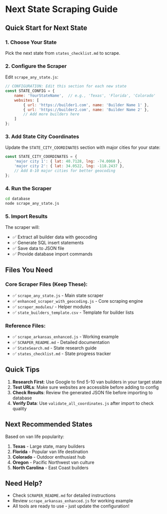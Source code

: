 # Next State Scraping Guide

## Quick Start for Next State

### 1. Choose Your State
Pick the next state from `states_checklist.md` to scrape.

### 2. Configure the Scraper
Edit `scrape_any_state.js`:

```javascript
// CONFIGURATION: Edit this section for each new state
const STATE_CONFIG = {
    name: 'YourStateName',  // e.g., 'Texas', 'Florida', 'Colorado'
    websites: [
        { url: 'https://builder1.com', name: 'Builder Name 1' },
        { url: 'https://builder2.com', name: 'Builder Name 2' },
        // Add more builders here
    ]
};
```

### 3. Add State City Coordinates
Update the `STATE_CITY_COORDINATES` section with major cities for your state:

```javascript
const STATE_CITY_COORDINATES = {
    'major city 1': { lat: 40.7128, lng: -74.0060 },
    'major city 2': { lat: 34.0522, lng: -118.2437 },
    // Add 8-10 major cities for better geocoding
};
```

### 4. Run the Scraper
```bash
cd database
node scrape_any_state.js
```

### 5. Import Results
The scraper will:
- ✅ Extract all builder data with geocoding
- ✅ Generate SQL insert statements
- ✅ Save data to JSON file
- ✅ Provide database import commands

## Files You Need

### Core Scraper Files (Keep These):
- ✅ `scrape_any_state.js` - Main state scraper
- ✅ `enhanced_scraper_with_geocoding.js` - Core scraping engine
- ✅ `scraper_modules/` - Helper modules
- ✅ `state_builders_template.csv` - Template for builder lists

### Reference Files:
- ✅ `scrape_arkansas_enhanced.js` - Working example
- ✅ `SCRAPER_README.md` - Detailed documentation
- ✅ `StateSearch.md` - State research guide
- ✅ `states_checklist.md` - State progress tracker

## Quick Tips

1. **Research First**: Use Google to find 5-10 van builders in your target state
2. **Test URLs**: Make sure websites are accessible before adding to config
3. **Check Results**: Review the generated JSON file before importing to database
4. **Verify Data**: Use `validate_all_coordinates.js` after import to check quality

## Next Recommended States
Based on van life popularity:
1. **Texas** - Large state, many builders
2. **Florida** - Popular van life destination  
3. **Colorado** - Outdoor enthusiast hub
4. **Oregon** - Pacific Northwest van culture
5. **North Carolina** - East Coast builders

## Need Help?
- Check `SCRAPER_README.md` for detailed instructions
- Review `scrape_arkansas_enhanced.js` for working example
- All tools are ready to use - just update the configuration! 